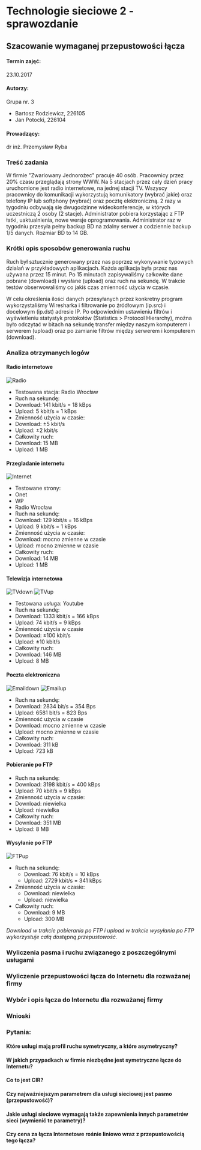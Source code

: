 # Technologie sieciowe 2 - sprawozdanie
## Szacowanie wymaganej przepustowości łącza

#### Termin zajęć:
23.10.2017

#### Autorzy:
Grupa nr. 3
* Bartosz Rodziewicz, 226105
* Jan Potocki, 226104

#### Prowadzący:
dr inż. Przemysław Ryba


### Treść zadania

W firmie "Zwariowany Jednorożec" pracuje 40 osób. Pracownicy przez 20% czasu przeglądają
strony WWW. Na 5 stacjach przez cały dzień pracy uruchomione jest radio internetowe,
na jednej stacji TV. Wszyscy pracownicy do komunikacji wykorzystują komunikatory
(wybrać jakie) oraz telefony IP lub softphony (wybrać) oraz pocztę elektroniczną.
2 razy w tygodniu odbywają się dwugodzinne wideokonferencje, w których uczestniczą
2 osoby (2 stacje). Administrator pobiera korzystając z FTP łatki, uaktualnienia,
nowe wersje oprogramowania. Administrator raz w tygodniu przesyła pełny
backup BD na zdalny serwer a codziennie backup 1/5 danych. Rozmiar BD to 14 GB.

### Krótki opis sposobów generowania ruchu
Ruch był sztucznie generowany przez nas poprzez wykonywanie typowych dzialań w
przykładowych aplikacjach. Każda aplikacja była przez nas używana przez 15 minut.
Po 15 minutach zapisywaliśmy całkowite dane pobrane (download) i wysłane (upload)
oraz ruch na sekundę. W trakcie testów obserwowaliśmy co jakiś czas zmienność
użycia w czasie.

W celu określenia ilości danych przesyłanych przez konkretny program wykorzystaliśmy Wiresharka i filtrowanie po źródłowym (ip.src) i docelowym (ip.dst) adresie IP. Po odpowiednim ustawieniu filtrów i wyświetleniu statystyk protokołów (Statistics > Protocol Hierarchy), można było odczytać w bitach na sekundę transfer między naszym komputerem i serwerem (upload) oraz po zamianie filtrów między serwerem i komputerem (download).

### Analiza otrzymanych logów

#### Radio internetowe
![Radio](radio.png)
* Testowana stacja: Radio Wrocław
* Ruch na sekundę:
 * Download: 141 kbit/s = 18 kBps
 * Upload: 5 kbit/s = 1 kBps
* Zmienność użycia w czasie:
 * Download: ±5 kbit/s
 * Upload: ±2 kbit/s
* Całkowity ruch:
 * Download: 15 MB
 * Upload: 1 MB

#### Przegladanie internetu
![Internet](internet.png)
* Testowane strony:
 * Onet
 * WP
 * Radio Wrocław
* Ruch na sekundę:
 * Download: 129 kbit/s = 16 kBps
 * Upload: 9 kbit/s = 1 kBps
* Zmienność użycia w czasie:
 * Download: mocno zmienne w czasie
 * Upload: mocno zmienne w czasie
* Całkowity ruch:
 * Download: 14 MB
 * Upload: 1 MB

#### Telewizja internetowa
![TVdown](tvdown.png)
![TVup](tvup.png)
* Testowana usługa: Youtube
* Ruch na sekundę:
 * Download: 1333 kbit/s = 166 kBps
 * Upload: 74 kbit/s = 9 kBps
* Zmienność użycia w czasie
 * Download: ±100 kbit/s
 * Upload: ±10 kbit/s
* Całkowity ruch:
 * Download: 146 MB
 * Upload: 8 MB

#### Poczta elektroniczna
![Emaildown](emaildown.png)
![Emailup](emailup.png)
* Ruch na sekundę:
 * Download: 2834 bit/s = 354 Bps
 * Upload: 6581 bit/s = 823 Bps
* Zmienność użycia w czasie
 * Download: mocno zmienne w czasie
 * Upload: mocno zmienne w czasie
* Całkowity ruch:
 * Download: 311 kB
 * Upload: 723 kB

#### Pobieranie po FTP
* Ruch na sekundę:
 * Download: 3198 kbit/s = 400 kBps
 * Upload: 70 kbit/s = 9 kBps
* Zmienność użycia w czasie:
 * Download: niewielka
 * Upload: niewielka
* Całkowity ruch:
 * Download: 351 MB
 * Upload: 8 MB

#### Wysyłanie po FTP
![FTPup](ftpup.png)
* Ruch na sekundę:
  * Download: 76 kbit/s = 10 kBps
  * Upload: 2729 kbit/s = 341 kBps
* Zmienność użycia w czasie:
  * Download: niewielka
  * Upload: niewielka
* Całkowity ruch:
  * Download: 9 MB
  * Upload: 300 MB

*Download w trakcie pobierania po FTP i upload w trakcie wysyłania po FTP wykorzystuje całą dostępną przepustowość.*



### Wyliczenia pasma i ruchu związanego z poszczególnymi usługami

### Wyliczenie przepustowości łącza do Internetu dla rozważanej firmy

### Wybór i opis łącza do Internetu dla rozważanej firmy

### Wnioski

### Pytania:

#### Które usługi mają profil ruchu symetryczny, a które asymetryczny?

#### W jakich przypadkach w firmie niezbędne jest symetryczne łącze do Internetu?

#### Co to jest CIR?

#### Czy najważniejszym parametrem dla usługi sieciowej jest pasmo (przepustowość)?

#### Jakie usługi sieciowe wymagają także zapewnienia innych parametrów sieci (wymienić te parametry)?

#### Czy cena za łącza Internetowe rośnie liniowo wraz z przepustowością tego łącza?
